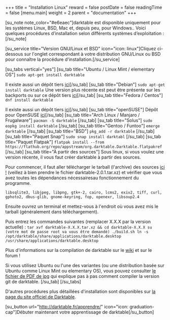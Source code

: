 +++
title = "Installation Linux"
reward = false
postDate = false
readingTime = false
[menu.main]
  weight = 2
  parent = "documentation"
+++

\[su\_note note\_color="#e6eaec"\]darktable est disponible uniquement pour les systèmes Linux, BSD, Mac et, depuis peu, pour Windows.. Voici quelques procédures d’installation selon différents systèmes d’exploitation :\[/su\_note\]

\[su\_service title="Version GNU/Linux et BSD" icon="icon: linux"\]Cliquez ci-dessous sur l'onglet correspondant à votre distribution GNU/Linux ou BSD pour connaître la procédure d'installation.\[/su\_service\]

\[su\_tabs vertical="yes"\] \[su\_tab title="Ubuntu / Linux Mint / elementary OS"\] `sudo apt-get install darktable`

Il existe aussi un dépôt tiers [ici](https://software.opensuse.org/download.html?project=graphics:darktable&package=darktable)\[/su\_tab\] \[su\_tab title="Debian"\] `sudo apt-get install darktable` Une version plus récente est peut être présente sur les backports ou sur ce dépôt tiers [ici](https://software.opensuse.org/download.html?project=graphics:darktable&package=darktable)\[/su\_tab\] \[su\_tab title="Fedora / Centos"\] `dnf install darktable`

Il existe aussi un dépôt tiers [ici](https://software.opensuse.org/download.html?project=graphics:darktable&package=darktable)\[/su\_tab\] \[su\_tab title="openSUSE"\] Dépôt pour OpenSUSE [ici](https://software.opensuse.org/download.html?project=graphics:darktable&package=darktable)\[/su\_tab\] \[su\_tab title="Arch Linux / Manjaro / Frugalware"\] `pacman -S darktable` \[/su\_tab\] \[su\_tab title="Solus"\] `sudo eopkg install darktable` \[/su\_tab\] \[su\_tab title="Gentoo / Funtoo"\] `emerge darktable` \[/su\_tab\] \[su\_tab title="BSD"\] `pkg_add -r darktable` \[/su\_tab\] \[su\_tab title="Paquet Snap"\] `sudo snap install darktabl` \[/su\_tab\] \[su\_tab title="Paquet Flatpak"\] `flatpak install --from https://flathub.org/repo/appstream/org.darktable.Darktable.flatpakref` \[/su\_tab\] \[su\_tab title="À partir des sources"\] Sous linux, si vous voulez une version récente, il vous faut créer darktable à partir des sources.

Pour commencer, il faut aller télécharger le tarball (l'archive) des sources [ici !](https://github.com/darktable-org/darktable/releases/) (veillez à bien prendre le fichier darktable-2.0.1.tar.xz) et vérifier que vous avez toutes les dépendances nécessairesau fonctionnement du programme.

`libsqlite3, libjpeg, libpng, gtk+-2, cairo, lcms2, exiv2, tiff, curl, gphoto2, dbus-glib, gnome-keyring, fop, openexr, libsoup2.4`

Ensuite ouvrez un terminal et mettez-vous à l'endroit où vous avez mis le tarball (généralement dans téléchargement).

Puis entrez les commandes suivantes (remplacer X.X.X par la version actuelle) : `tar xvf darktable-X.X.X.tar.xz && cd darktable-X.X.X su (votre mot de passe root va vous être demandé) ./build.sh ln -s /opt/darktable/share/applications/darktable.desktop /usr/share/applications/darktable.desktop`

Plus d'informations sur la compilation de darktable sur le [wiki](http://redmine.darktable.org/projects/darktable/wiki/Building_darktable_20) et sur le forum !

Si vous utilisez Ubuntu ou l'une des variantes (ou une distribution basée sur Ubuntu comme Linux Mint ou elementary OS), vous pouvez consulter [le fichier de PDF de jpg](https://docs.google.com/document/d/1CjnyPGp9uD5ETUER6w129hUplmejRpkrjZXf_xeND80/edit?usp=sharing) qui explique pas à pas comment compiler la version git de darktable. \[/su\_tab\] \[/su\_tabs\]

D'autres procédures plus détaillées d'installation sont disponibles sur [la page du site officiel de Darktable](http://www.darktable.org/install/).

\[su\_button url="http://darktable.fr/apprendre/" icon="icon: graduation-cap"\]Débuter maintenant votre apprentissage de darktable\[/su\_button\]
